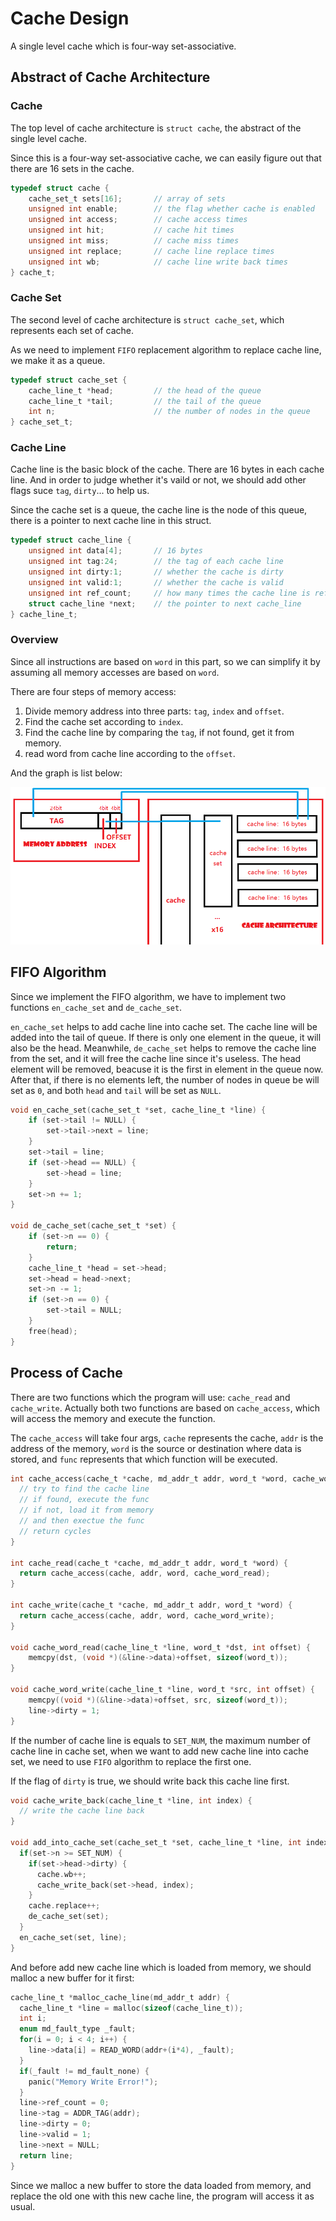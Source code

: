# Cache Design

A single level cache which is four-way set-associative.

## Abstract of Cache Architecture

### Cache

The top level of cache architecture is `struct cache`, the abstract of the single level cache.

Since this is a four-way set-associative cache, we can easily figure out that there are 16 sets in the cache.

```C
typedef struct cache {
    cache_set_t sets[16];       // array of sets
    unsigned int enable;        // the flag whether cache is enabled
    unsigned int access;        // cache access times
    unsigned int hit;           // cache hit times
    unsigned int miss;          // cache miss times
    unsigned int replace;       // cache line replace times
    unsigned int wb;            // cache line write back times
} cache_t;
```

### Cache Set

The second level of cache architecture is `struct cache_set`, which represents each set of cache.

As we need to implement `FIFO` replacement algorithm to replace cache line, we make it as a queue.

```C
typedef struct cache_set {
    cache_line_t *head;         // the head of the queue
    cache_line_t *tail;         // the tail of the queue
    int n;                      // the number of nodes in the queue
} cache_set_t;
```

### Cache Line

Cache line is the basic block of the cache. There are 16 bytes in each cache line. And in order to judge whether it's vaild or not, we should add other flags suce `tag`, `dirty`... to help us.

Since the cache set is a queue, the cache line is the node of this queue, there is a pointer to next cache line in this struct.

```C
typedef struct cache_line {
    unsigned int data[4];       // 16 bytes
    unsigned int tag:24;        // the tag of each cache line
    unsigned int dirty:1;       // whether the cache is dirty
    unsigned int valid:1;       // whether the cache is valid
    unsigned int ref_count;     // how many times the cache line is ref
    struct cache_line *next;    // the pointer to next cache_line
} cache_line_t;
```

### Overview

Since all instructions are based on `word` in this part, so we can simplify it by assuming all memory accesses are based on `word`.

There are four steps of memory access:

1. Divide memory address into three parts: `tag`, `index` and `offset`.
2. Find the cache set according to `index`.
3. Find the cache line by comparing the `tag`, if not found, get it from memory.
4. read word from cache line according to the `offset`.

And the graph is list below:

![Architecture](./architecture.png)

## FIFO Algorithm

Since we implement the FIFO algorithm, we have to implement two functions `en_cache_set` and `de_cache_set`.

`en_cache_set` helps to add cache line into cache set. The cache line will be added into the tail of queue. If there is only one element in the queue, it will also be the head. Meanwhile, `de_cache_set` helps to remove the cache line from the set, and it will free the cache line since it's useless. The head element will be removed, beacuse it is the first in element in the queue now. After that, if there is no elements left, the number of nodes in queue be will set as `0`, and both `head` and `tail` will be set as `NULL`.

```C
void en_cache_set(cache_set_t *set, cache_line_t *line) {
    if (set->tail != NULL) {
        set->tail->next = line;
    }
    set->tail = line;
    if (set->head == NULL) {
        set->head = line;
    }
    set->n += 1;
}

void de_cache_set(cache_set_t *set) {
    if (set->n == 0) {
        return;
    }
    cache_line_t *head = set->head;
    set->head = head->next;
    set->n -= 1;
    if (set->n == 0) {
        set->tail = NULL;
    }
    free(head);
}
```

## Process of Cache

There are two functions which the program will use: `cache_read` and `cache_write`. Actually both two functions are based on `cache_access`, which will access the memory and execute the function.

The `cache_access` will take four args, `cache` represents the cache, `addr` is the address of the memory, `word` is the source or destination where data is stored, and `func` represents that which function will be executed.

```C
int cache_access(cache_t *cache, md_addr_t addr, word_t *word, cache_word_func func) {
  // try to find the cache line
  // if found, execute the func
  // if not, load it from memory
  // and then exectue the func
  // return cycles
}

int cache_read(cache_t *cache, md_addr_t addr, word_t *word) {
  return cache_access(cache, addr, word, cache_word_read);
}

int cache_write(cache_t *cache, md_addr_t addr, word_t *word) {
  return cache_access(cache, addr, word, cache_word_write);
}

void cache_word_read(cache_line_t *line, word_t *dst, int offset) {
    memcpy(dst, (void *)(&line->data)+offset, sizeof(word_t));   
}

void cache_word_write(cache_line_t *line, word_t *src, int offset) {
    memcpy((void *)(&line->data)+offset, src, sizeof(word_t));
    line->dirty = 1;
}
```

If the number of cache line is equals to `SET_NUM`, the maximum  number of cache line in cache set, when we want to add new cache line into cache set, we need to use `FIFO` algorithm to replace the first one.

If the flag of `dirty` is true, we should write back this cache line first.

```C
void cache_write_back(cache_line_t *line, int index) {
  // write the cache line back
}

void add_into_cache_set(cache_set_t *set, cache_line_t *line, int index) {
  if(set->n >= SET_NUM) {
    if(set->head->dirty) {
      cache.wb++;
      cache_write_back(set->head, index);
    }
    cache.replace++;
    de_cache_set(set);
  }
  en_cache_set(set, line);
}
```

And before add new cache line which is loaded from memory, we should malloc a new buffer for it first:

```C
cache_line_t *malloc_cache_line(md_addr_t addr) {
  cache_line_t *line = malloc(sizeof(cache_line_t));
  int i;
  enum md_fault_type _fault;    
  for(i = 0; i < 4; i++) {
    line->data[i] = READ_WORD(addr+(i*4), _fault);
  }
  if(_fault != md_fault_none) {
    panic("Memory Write Error!");
  }
  line->ref_count = 0;
  line->tag = ADDR_TAG(addr);
  line->dirty = 0;
  line->valid = 1;
  line->next = NULL;
  return line;
}
```

Since we malloc a new buffer to store the data loaded from memory, and replace the old one with this new cache line, the program will access it as usual.